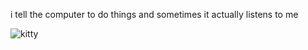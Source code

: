 i tell the computer to do things and sometimes it actually listens to me
<!--START_SECTION:update_image-->
<img src=https://raw.githubusercontent.com/sneakykestrel/sneakykestrel/main/.github/images/airpo.gif height="" width="" align=left alt=kitty />
<!--END_SECTION:update_image-->

